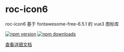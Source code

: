 # roc-icon6

roc-icon6 基于 fontawesome-free-6.5.1 的 vue3 图标库  

[![npm version](https://img.shields.io/npm/v/roc-icon6.svg?logo=npm&style=flat-square)](https://www.npmjs.com/package/roc-icon6)
[![npm downloads](https://img.shields.io/npm/dt/roc-icon6.svg?style=flat-square)](https://www.npmjs.com/package/roc-icon6)

[查看详细文档](https://rocyuan666.gitee.io/uniapp/roc-icon-plus.html)
